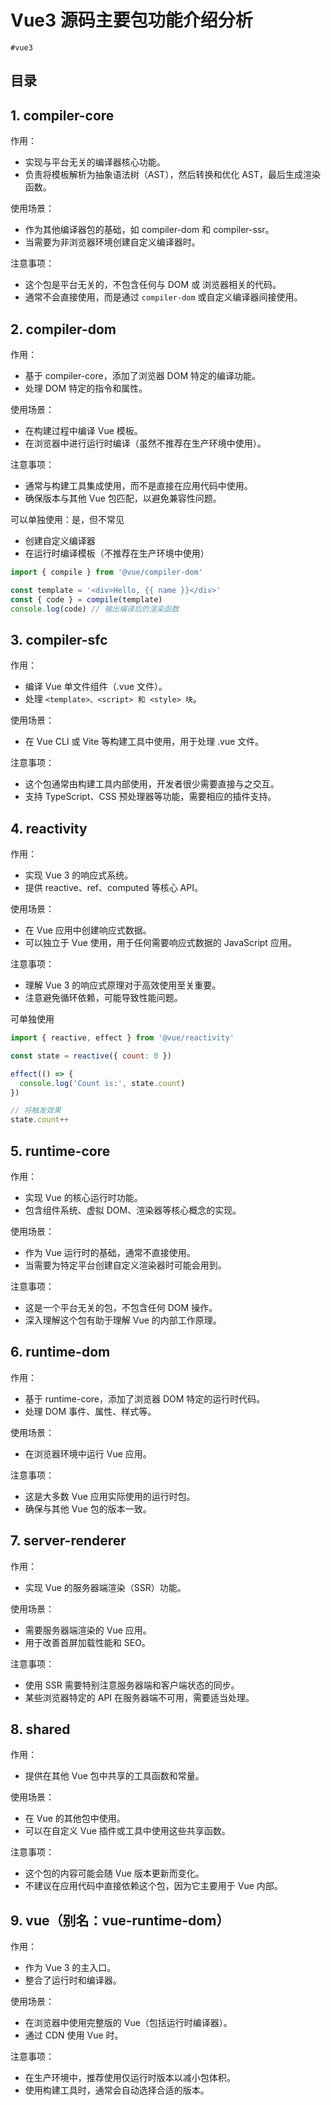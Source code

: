 
# Vue3 源码主要包功能介绍分析

`#vue3` 



## 目录
<!-- toc -->
 ## 1. compiler-core 

作用：
- 实现与平台无关的编译器核心功能。
- 负责将模板解析为抽象语法树（AST），然后转换和优化 AST，最后生成渲染函数。

使用场景：

- 作为其他编译器包的基础，如 compiler-dom 和 compiler-ssr。
- 当需要为非浏览器环境创建自定义编译器时。

注意事项：

- 这个包是平台无关的，不包含任何与 DOM 或 浏览器相关的代码。
- 通常不会直接使用，而是通过 `compiler-dom` 或自定义编译器间接使用。

## 2. compiler-dom

作用：
- 基于 compiler-core，添加了浏览器 DOM 特定的编译功能。
- 处理 DOM 特定的指令和属性。

使用场景：
- 在构建过程中编译 Vue 模板。
- 在浏览器中进行运行时编译（虽然不推荐在生产环境中使用）。

注意事项：
- 通常与构建工具集成使用，而不是直接在应用代码中使用。
- 确保版本与其他 Vue 包匹配，以避免兼容性问题。


可以单独使用：是，但不常见
- 创建自定义编译器
- 在运行时编译模板（不推荐在生产环境中使用）
```javascript
import { compile } from '@vue/compiler-dom'

const template = '<div>Hello, {{ name }}</div>'
const { code } = compile(template)
console.log(code) // 输出编译后的渲染函数

```
## 3. compiler-sfc

作用：
- 编译 Vue 单文件组件（.vue 文件）。
- 处理 `<template>、<script> 和 <style> 块`。

使用场景：
- 在 Vue CLI 或 Vite 等构建工具中使用，用于处理 .vue 文件。

注意事项：
- 这个包通常由构建工具内部使用，开发者很少需要直接与之交互。
- 支持 TypeScript、CSS 预处理器等功能，需要相应的插件支持。

## 4. reactivity

作用：
- 实现 Vue 3 的响应式系统。
- 提供 reactive、ref、computed 等核心 API。

使用场景：
- 在 Vue 应用中创建响应式数据。
- 可以独立于 Vue 使用，用于任何需要响应式数据的 JavaScript 应用。

注意事项：
- 理解 Vue 3 的响应式原理对于高效使用至关重要。
- 注意避免循环依赖，可能导致性能问题。

可单独使用 

```javascript
import { reactive, effect } from '@vue/reactivity'

const state = reactive({ count: 0 })

effect(() => {
  console.log('Count is:', state.count)
})

// 将触发效果
state.count++

```
## 5. runtime-core

作用：
- 实现 Vue 的核心运行时功能。
- 包含组件系统、虚拟 DOM、渲染器等核心概念的实现。

使用场景：
- 作为 Vue 运行时的基础，通常不直接使用。
- 当需要为特定平台创建自定义渲染器时可能会用到。

注意事项：
- 这是一个平台无关的包，不包含任何 DOM 操作。
- 深入理解这个包有助于理解 Vue 的内部工作原理。

## 6. runtime-dom

作用：
- 基于 runtime-core，添加了浏览器 DOM 特定的运行时代码。
- 处理 DOM 事件、属性、样式等。

使用场景：
- 在浏览器环境中运行 Vue 应用。

注意事项：
- 这是大多数 Vue 应用实际使用的运行时包。
- 确保与其他 Vue 包的版本一致。

## 7. server-renderer

作用：
- 实现 Vue 的服务器端渲染（SSR）功能。

使用场景：
- 需要服务器端渲染的 Vue 应用。
- 用于改善首屏加载性能和 SEO。

注意事项：
- 使用 SSR 需要特别注意服务器端和客户端状态的同步。
- 某些浏览器特定的 API 在服务器端不可用，需要适当处理。

## 8. shared

作用：
- 提供在其他 Vue 包中共享的工具函数和常量。

使用场景：
- 在 Vue 的其他包中使用。
- 可以在自定义 Vue 插件或工具中使用这些共享函数。

注意事项：
- 这个包的内容可能会随 Vue 版本更新而变化。
- 不建议在应用代码中直接依赖这个包，因为它主要用于 Vue 内部。

## 9. vue（别名：vue-runtime-dom）

作用：
- 作为 Vue 3 的主入口。
- 整合了运行时和编译器。

使用场景：
- 在浏览器中使用完整版的 Vue（包括运行时编译器）。
- 通过 CDN 使用 Vue 时。

注意事项：
- 在生产环境中，推荐使用仅运行时版本以减小包体积。
- 使用构建工具时，通常会自动选择合适的版本。

